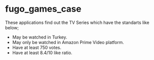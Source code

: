 # fugo_games_case



These applications find out the TV Series which have the standarts like below;

  - May be watched in Turkey.
  - May only be watched in Amazon Prime Video platform.
  - Have at least 750 votes.
  - Have at least 8.4/10 like ratio.
  
 
